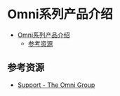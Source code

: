 # Omni系列产品介绍

<!--ts-->
* [Omni系列产品介绍](#omni系列产品介绍)
   * [参考资源](#参考资源)

<!-- Created by https://github.com/ekalinin/github-markdown-toc -->
<!-- Added by: kuanhsiaokuo, at: Sat Jul  2 23:17:20 CST 2022 -->

<!--te-->

## 参考资源

- [Support - The Omni Group](https://support.omnigroup.com/manuals/)